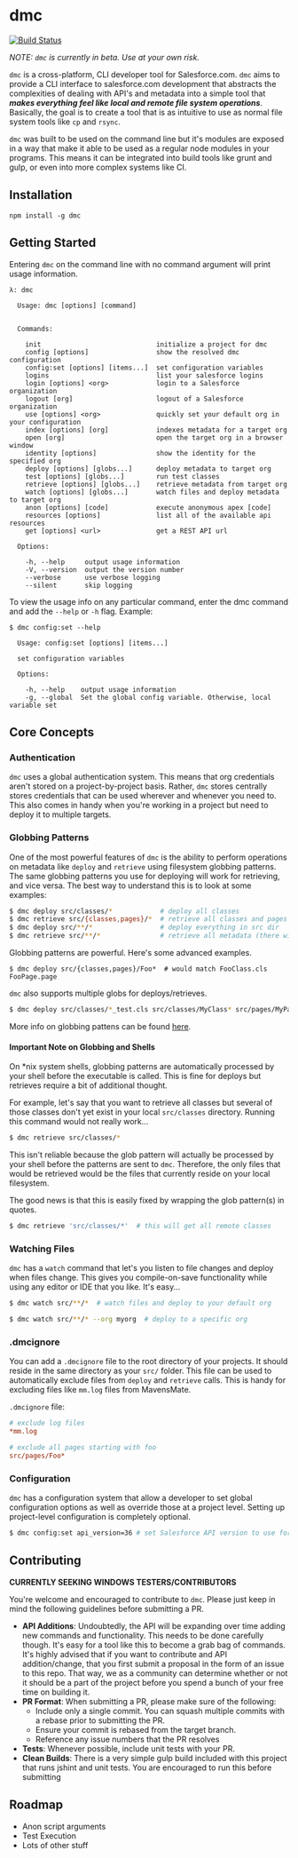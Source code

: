 dmc
===

[![Build Status](https://travis-ci.org/kevinohara80/dmc.svg?branch=master)](https://travis-ci.org/kevinohara80/dmc)

*NOTE: `dmc` is currently in beta. Use at your own risk.*

`dmc` is a cross-platform, CLI developer tool for Salesforce.com. `dmc` aims
to provide a CLI interface to salesforce.com development that abstracts the
complexities of dealing with API's and metadata into a simple tool that
**_makes everything feel like local and remote file system operations_**. Basically,
the goal is to create a tool that is as intuitive to use as normal file system
tools like `cp` and `rsync`.

`dmc` was built to be used on the command line but it's modules are exposed
in a way that make it able to be used as a regular node modules in your
programs. This means it can be integrated into build tools like grunt and
gulp, or even into more complex systems like CI.

## Installation

`npm install -g dmc`

## Getting Started

Entering `dmc` on the command line with no command argument will print
usage information.

```
λ: dmc

  Usage: dmc [options] [command]


  Commands:

    init                             initialize a project for dmc
    config [options]                 show the resolved dmc configuration
    config:set [options] [items...]  set configuration variables
    logins                           list your salesforce logins
    login [options] <org>            login to a Salesforce organization
    logout [org]                     logout of a Salesforce organization
    use [options] <org>              quickly set your default org in your configuration
    index [options] [org]            indexes metadata for a target org
    open [org]                       open the target org in a browser window
    identity [options]               show the identity for the specified org
    deploy [options] [globs...]      deploy metadata to target org
    test [options] [globs...]        run test classes
    retrieve [options] [globs...]    retrieve metadata from target org
    watch [options] [globs...]       watch files and deploy metadata to target org
    anon [options] [code]            execute anonymous apex [code]
    resources [options]              list all of the available api resources
    get [options] <url>              get a REST API url

  Options:

    -h, --help     output usage information
    -V, --version  output the version number
    --verbose      use verbose logging
    --silent       skip logging
```

To view the usage info on any particular command, enter the dmc
command and add the `--help` or `-h` flag. Example:

```
$ dmc config:set --help

  Usage: config:set [options] [items...]

  set configuration variables

  Options:

    -h, --help    output usage information
    -g, --global  Set the global config variable. Otherwise, local variable set
```

## Core Concepts

### Authentication

`dmc` uses a global authentication system. This means that org credentials
aren't stored on a project-by-project basis. Rather, `dmc` stores centrally
stores credentials that can be used wherever and whenever you need to. This
also comes in handy when you're working in a project but need to deploy it
to multiple targets.

### Globbing Patterns

One of the most powerful features of `dmc` is the ability to perform operations
on metadata like `deploy` and `retrieve` using filesystem globbing patterns.
The same globbing patterns you use for deploying will work for retrieving,
and vice versa. The best way to understand this is to look at some examples:

```bash
$ dmc deploy src/classes/*            # deploy all classes
$ dmc retrieve src/{classes,pages}/*  # retrieve all classes and pages
$ dmc deploy src/**/*                 # deploy everything in src dir
$ dmc retrieve src/**/*               # retrieve all metadata (there will be a lot)
```

Globbing patterns are powerful. Here's some advanced examples.

```
$ dmc deploy src/{classes,pages}/Foo*  # would match FooClass.cls FooPage.page
```

`dmc` also supports multiple globs for deploys/retrieves.

```bash
$ dmc deploy src/classes/*_test.cls src/classes/MyClass* src/pages/MyPage*
```

More info on globbing pattens can be found [here](http://tldp.org/LDP/GNU-Linux-Tools-Summary/html/x11655.htm).

#### Important Note on Globbing and Shells

On \*nix system shells, globbing patterns are automatically processed by your
shell before the executable is called. This is fine for deploys but retrieves
require a bit of additional thought.

For example, let's say that you want to retrieve all classes but several of
those classes don't yet exist in your local `src/classes` directory. Running
this command would not really work...

```bash
$ dmc retrieve src/classes/*
```

This isn't reliable because the glob pattern will actually be processed by your
shell before the patterns are sent to `dmc`. Therefore, the only files that
would be retrieved would be the files that currently reside on your local
filesystem.

The good news is that this is easily fixed by wrapping the glob pattern(s) in
quotes.

```bash
$ dmc retrieve 'src/classes/*'  # this will get all remote classes
```

### Watching Files

`dmc` has a `watch` command that let's you listen to file changes and deploy
when files change. This gives you compile-on-save functionality while using
any editor or IDE that you like. It's easy...

```bash
$ dmc watch src/**/*  # watch files and deploy to your default org
```

```bash
$ dmc watch src/**/* --org myorg  # deploy to a specific org
```

### .dmcignore

You can add a `.dmcignore` file to the root directory of your
projects. It should reside in the same directory as your `src/`
folder. This file can be used to automatically exclude files
from `deploy` and `retrieve` calls. This is handy for excluding
files like `mm.log` files from MavensMate.

`.dmcignore` file:

```ini
# exclude log files
*mm.log

# exclude all pages starting with foo
src/pages/Foo*
```

### Configuration

`dmc` has a configuration system that allow a developer to set global
configuration options as well as override those at a project level.
Setting up project-level configuration is completely optional.

```bash
$ dmc config:set api_version=36 # set Salesforce API version to use for this project
```

## Contributing

**CURRENTLY SEEKING WINDOWS TESTERS/CONTRIBUTORS**

You're welcome and encouraged to contribute to `dmc`. Please just keep in
mind the following guidelines before submitting a PR.

* **API Additions**: Undoubtedly, the API will be expanding over time adding
new commands and functionality. This needs to be done carefully though. It's
easy for a tool like this to become a grab bag of commands. It's highly advised
that if you want to contribute and API addition/change, that you first submit
a proposal in the form of an issue to this repo. That way, we as a community
can determine whether or not it should be a part of the project before you
spend a bunch of your free time on building it.
* **PR Format**: When submitting a PR, please make sure of the following:
  * Include only a single commit. You can squash multiple commits with a rebase
  prior to submitting the PR.
  * Ensure your commit is rebased from the target branch.
  * Reference any issue numbers that the PR resolves
* **Tests**: Whenever possible, include unit tests with your PR.
* **Clean Builds**: There is a very simple gulp build included with this project
that runs jshint and unit tests. You are encouraged to run this before
submitting

## Roadmap

* Anon script arguments
* Test Execution
* Lots of other stuff
